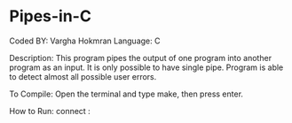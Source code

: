 # Pipes-in-C

Coded BY:    Vargha Hokmran
Language:    C

Description: This program pipes the output of one program into
             another program as an input. It is only possible to
             have single pipe. Program is able to detect almost
             all possible user errors.

To Compile:  Open the terminal and type make, then press enter.

How to Run:  connect <Program A> : <Program B>
